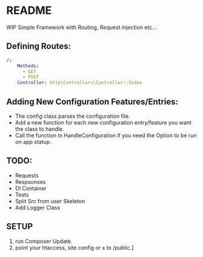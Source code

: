 # README

WIP Simple Framework with Routing, Request injection etc...
## Defining Routes:
```yaml
/:
    Methods:
      - GET
      - POST
    Controller: Http\Controllers\Controller::Index
```

## Adding New Configuration Features/Entries:
- The config class parses the configuration file.
- Add a new function for each new configuration entry/feature you want the class to handle.
- Call the function In HandleConfiguration if you need the Option to be run on app statup.

## TODO:
- Requests
- Respsonses
- DI Container
- Tests
- Split Src from user Skeleton 
- Add Logger Class


## SETUP
1. run Composer Update.
2. point your htaccess, site config or x to /public.]
